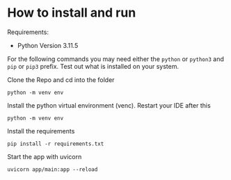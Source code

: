# How to install and run

Requirements:
- Python Version 3.11.5

For the following commands you may need either the `python` or `python3` and 
`pip` or `pip3` prefix. Test out what is installed on your system.

Clone the Repo and cd into the folder

```python -m venv env```

Install the python virtual environment (venc). Restart your IDE after this

```python -m venv env```

Install the requirements

```pip install -r requirements.txt```

Start the app with uvicorn

```uvicorn app/main:app --reload```